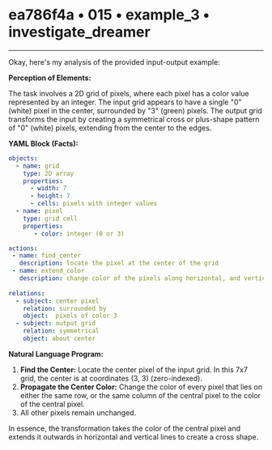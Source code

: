 # ea786f4a • 015 • example_3 • investigate_dreamer

---
Okay, here's my analysis of the provided input-output example:

**Perception of Elements:**

The task involves a 2D grid of pixels, where each pixel has a color value represented by an integer. The input grid appears to have a single "0" (white) pixel in the center, surrounded by "3" (green) pixels. The output grid transforms the input by creating a symmetrical cross or plus-shape pattern of "0" (white) pixels, extending from the center to the edges.

**YAML Block (Facts):**



```yaml
objects:
  - name: grid
    type: 2D array
    properties:
      - width: 7
      - height: 7
      - cells: pixels with integer values
  - name: pixel
    type: grid cell
    properties:
       - color: integer (0 or 3)

actions:
 - name: find_center
   description: locate the pixel at the center of the grid
 - name: extend_color
   description: change color of the pixels along horizontal, and vertical from center
  
relations:
  - subject: center pixel
    relation: surrounded by
    object:  pixels of color 3
  - subject: output grid
    relation: symmetrical
    object: about center
```



**Natural Language Program:**

1.  **Find the Center:** Locate the center pixel of the input grid. In this 7x7 grid, the center is at coordinates (3, 3) (zero-indexed).
2.  **Propagate the Center Color:** Change the color of every pixel that lies on either the same row, or the same column of the central pixel to the color of the central pixel.
3. All other pixels remain unchanged.

In essence, the transformation takes the color of the central pixel and extends it outwards in horizontal and vertical lines to create a cross shape.

